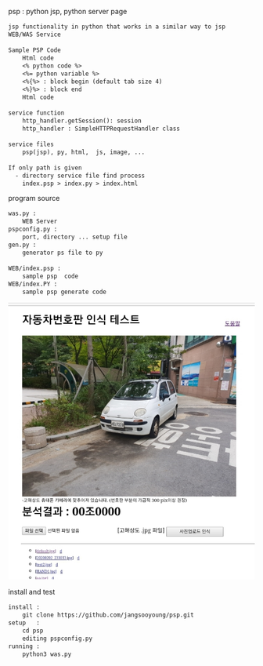 psp : python jsp, python server page 

	jsp functionality in python that works in a similar way to jsp
	WEB/WAS Service 

	Sample PSP Code
		Html code 
		<% python code %>
		<%= python variable %>
		<%{%> : block begin (default tab size 4)
		<%}%> : block end 
		Html code 

	service function
		http_handler.getSession(): session 
		http_handler : SimpleHTTPRequestHandler class

	service files
		psp(jsp), py, html,  js, image, ...

	If only path is given 
      - directory service file find process
		index.psp > index.py > index.html


program source 
	
	was.py : 
		WEB Server 
	pspconfig.py : 
		port, directory ... setup file
	gen.py : 
		generator ps file to py 

	WEB/index.psp : 
		sample psp  code
	WEB/index.PY : 
		sample psp generate code

![index.jsp](./WEB/car/s.jpg)

install and test 

	install : 
		git clone https://github.com/jangsooyoung/psp.git
	setup   : 
		cd psp
		editing pspconfig.py 
	running : 
		python3 was.py 
